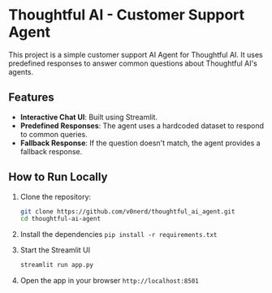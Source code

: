 # Thoughtful AI - Customer Support Agent

This project is a simple customer support AI Agent for Thoughtful AI. It uses predefined responses to answer common questions about Thoughtful AI's agents.

## Features
- **Interactive Chat UI**: Built using Streamlit.
- **Predefined Responses**: The agent uses a hardcoded dataset to respond to common queries.
- **Fallback Response**: If the question doesn't match, the agent provides a fallback response.

## How to Run Locally

1. Clone the repository:
   ```bash
   git clone https://github.com/v0nerd/thoughtful_ai_agent.git
   cd thoughtful-ai-agent
   ```

2. Install the dependencies
   `pip install -r requirements.txt`

3. Start the Streamlit UI
   ```bash
   streamlit run app.py
   ```

4. Open the app in your browser
   `http://localhost:8501`